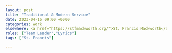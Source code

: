 ```yaml
---
layout: post
title: "Traditional & Modern Service"
date: 2023-04-16 09:00 +0000
categories: work
elsewhere: <a href="https://stfmackworth.org/">St. Francis Mackworth</a>
roles: ["Team Leader","Lyrics"]
tags: ["St. Francis"]

---
```

